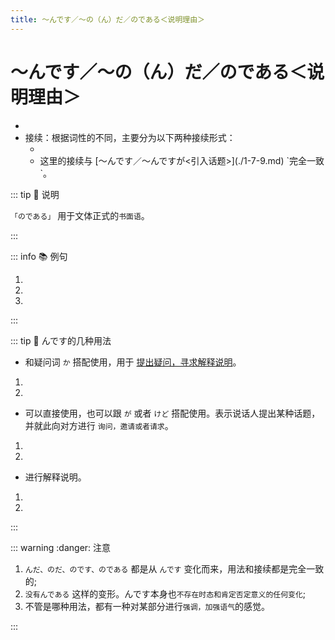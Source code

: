 ```yaml
---
title: ～んです／～の（ん）だ／のである＜说明理由＞
---
```


# ～んです／～の（ん）だ／のである＜说明理由＞

* <grammer-content sentence="意义：用于解释、说明**前面提到的事情的原因、理由**。" />
* 接续：根据词性的不同，主要分为以下两种接续形式：
  * <grammer-content sentence="**动词** / **形容词连体形** + んです／の(ん)だ／のである" />
  * <grammer-content sentence="**名词** + な + んです／の(ん)だ／のである" />
    这里的接续与 [～んです／～んですが<引入话题>](./1-7-9.md) `完全一致`。

::: tip :bookmark: 说明

`「のである」` 用于文体正式的`书面语`。

:::

::: info :books: 例句

1. <grammer-content id='1-7-11-0' sentence="ああ、ここは[日本/にほん]でも[有名/ゆうめい]ですよ。[日本/にほん]のテレビ[番組/ばんぐみ]で[紹介/しょうかい]した**んです**。" trans="啊，这个地方在日本也挺有名的哦。日本的电视节目上有介绍过。" />
2. <grammer-content id='1-7-11-1' sentence="[明日/あした][僕/ぼく]は[行/い]かない。[授業/じゅぎょう]がある**んだ**。" trans="明天我去不了，有课。" />
3. <grammer-content id='1-7-11-2' sentence="[昨日/きのう][久/ひさ]しぶりに[会社/かいしゃ]を[休/やす]んだ。[風邪/かぜ]を[引/ひ]いた**のである**。" trans="昨天久违的跟公司请假了，我感冒了。" />

:::

::: tip :bookmark: んです的几种用法

* 和疑问词 `か` 搭配使用，用于 [提出疑问，寻求解释说明](./1-7-9.md)。

<div class="bunpou-block">

1. <grammer-content id='1-7-11-3' sentence="**(在听说朋友的宿舍不仅有wifi，还有空调之后：)** エアコンもある**んですか**。[羨/うらや]ましいですね。" trans="还有空调啊。一整个羡慕住了。" />
2. <grammer-content id='1-7-11-4' sentence="**(小李昨天没去学校，也没和老师说明情况：)** [昨日/きのう]、どうして[学校/がっこう]に[来/こ]なかった**んですか**。" trans="昨儿个咋没来学校啊？" />

</div>

* 可以直接使用，也可以跟 `が` 或者 `けど` 搭配使用。表示说话人提出某种话题，并就此向对方进行 `询问，邀请或者请求`。

<div class="bunpou-block">

1. <grammer-content id='1-7-11-5' sentence="お[菓子/かし]を[買/か]いに[行/い]く**んです**。[君/きみ]も[一緒/いっしょ]に[行/い]きませんか。" trans="我要去买点儿零食。你要不也一起吧？" />
2. <grammer-content id='1-7-11-6' sentence="[来年/らいねん]、[日本/にほんに][留学/りゅうがく]に[行/い]く**んですが**（んですけど）、どんな[準備/じゅんび]をしますか。" trans="明年就要去日本留学了。准备得咋样啦？" />

</div>

* 进行解释说明。

<div class="bunpou-block">

1. <grammer-content id='1-7-11-7' sentence="[明日/あした][会社/かいしゃ]に[行/い]きません。[日曜日/にちようび]な**んです**。" trans="明天不去公司，因为是周末。" />
2. <grammer-content id='1-7-11-8' sentence="[昨日/きのう][会社/かいしゃ]に[行/い]かなかった。[病気/びょうき]になった**んです**。" trans="昨儿个没去公司，因为我生病了。" />

</div>

:::

::: warning :danger: 注意

1. `んだ、のだ、のです、のである` 都是从 `んです` 变化而来，用法和接续都是完全一致的;
2. `没有んである` 这样的变形。んです本身也`不存在时态和肯定否定意义的任何变化`;
3. 不管是哪种用法，都有一种对某部分进行`强调，加强语气`的感觉。

:::
